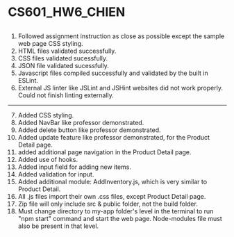 # CS601_HW6_CHIEN
##
1. Followed assignment instruction as close as possible except the sample web page CSS styling.
2. HTML files validated successfully.
3. CSS files validated sucessfully.
4. JSON file validated sucessfully.
5. Javascript files compiled successfully and validated by the built in ESLint.
6. External JS linter like JSLint and JSHint websites did not work properly.  Could not finish linting externally.
------
7. Added CSS styling.
8. Added NavBar like professor demonstrated.
9. Added delete button like professor demonstrated.
10. Added update feature like professor demonstrated, for the Product Detail page.
11. added additional page navigation in the Product Detail page.
12. Added use of hooks.
13. Added input field for adding new items.
14. Added validation for input.
15. Added additional module: AddInventory.js, which is very similar to Product Detail.
16. All .js files import their own .css files, except Product Detail page.
17. Zip file will only include src & public folder, not the build folder.
18. Must change directory to my-app folder's level in the terminal to run "npm start" command and start the web page.  Node-modules file must also be present in that level.